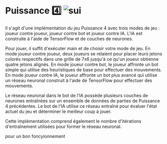  # Puissance 4️⃣ ![sui](https://user-images.githubusercontent.com/97172783/221924842-97e2c635-eca3-42ed-91c0-2a813a5fc176.png)



 
Il s'agit d'une implémentation du jeu Puissance 4 avec trois modes de jeu : joueur contre joueur, joueur contre bot et joueur contre IA. L'IA est construite à l'aide de TensorFlow et de couches de neurones.

Pour jouer, il suffit d'exécuter main et de choisir votre mode de jeu. En mode joueur contre joueur, deux joueurs se relaient pour placer leurs jetons colorés respectifs dans une grille de 7x6 jusqu'à ce qu'un joueur obtienne quatre jetons alignés. En mode joueur contre bot, le joueur affronte un bot simple qui utilise des heuristiques de base pour effectuer des mouvements. En mode joueur contre IA, le joueur affronte un bot plus avancé qui utilise un réseau neuronal construit à l'aide de TensorFlow pour effectuer des mouvements.

Le réseau neuronal dans le bot de l'IA possède plusieurs couches de neurones entraînées sur un ensemble de données de parties de Puissance 4 précédentes. Le bot de l'IA utilise ce réseau entraîné pour évaluer l'état actuel du jeu et déterminer le meilleur coup à jouer.

Cette implémentation comprend également le nombre d'itérations d'entraînement utilisées pour former le réseau neuronal.


pour un bon foncyionnement
 





